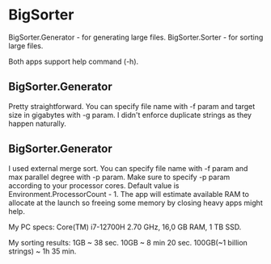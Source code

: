 # BigSorter

BigSorter.Generator - for generating large files.
BigSorter.Sorter - for sorting large files.

Both apps support help command (-h).

## BigSorter.Generator
Pretty straightforward. You can specify file name with -f param and target size in gigabytes with -g param.
I didn't enforce duplicate strings as they happen naturally.

## BigSorter.Generator
I used external merge sort. You can specify file name with -f param and max parallel degree with -p param.
Make sure to specify -p param according to your processor cores. Default value is Environment.ProcessorCount - 1.
The app will estimate available RAM to allocate at the launch so freeing some memory by closing heavy apps might help.

My PC specs: 
Core(TM) i7-12700H 2.70 GHz, 16,0 GB RAM, 1 TB SSD.

My sorting results:
1GB ~ 38 sec.
10GB ~ 8 min 20 sec.
100GB(~1 billion strings) ~ 1h 35 min.
